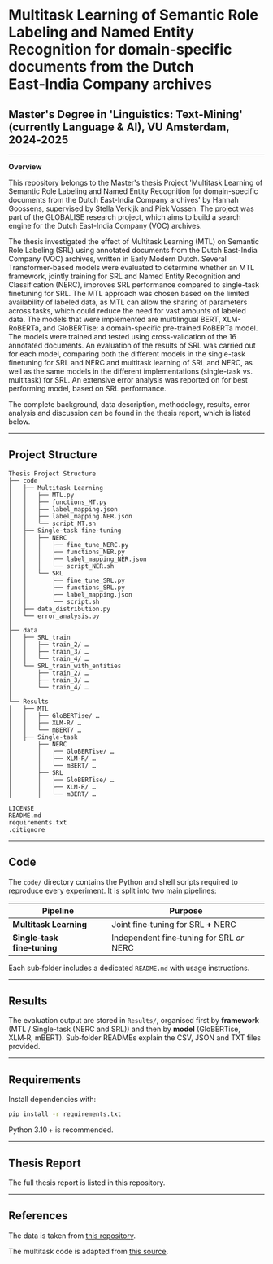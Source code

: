 # Multitask Learning of Semantic Role Labeling and Named Entity Recognition for domain‑specific documents from the Dutch East‑India Company archives

## Master's Degree in 'Linguistics: Text‑Mining' (currently Language & AI), VU Amsterdam, 2024‑2025

---

**Overview**

This repository belongs to the Master's thesis Project 'Multitask Learning of Semantic Role Labeling and Named Entity Recognition for domain-specific documents from the Dutch East-India Company archives' by Hannah Goossens, supervised by Stella Verkijk and Piek Vossen. The project was part of the GLOBALISE research project, which aims to build a search engine for the Dutch East-India Company (VOC) archives. 

The thesis investigated the effect of Multitask Learning (MTL) on Semantic Role Labeling (SRL) using annotated documents from the Dutch East-India Company (VOC) archives, written in Early Modern Dutch. Several Transformer-based models were evaluated to determine whether an MTL framework, jointly training for SRL and Named Entity Recognition and Classification (NERC), improves SRL performance compared to single-task finetuning for SRL. The MTL approach was chosen based on the limited availability of labeled data, as MTL can allow the sharing of parameters across tasks, which could reduce the need for vast amounts of labeled data. The models that were implemented are multilingual BERT, XLM-RoBERTa, and GloBERTise: a domain-specific pre-trained RoBERTa model. The models were trained and tested using cross-validation of the 16 annotated documents. An evaluation of the results of SRL was carried out for each model, comparing both the different models in the single-task finetuning for SRL and NERC and multitask learning of SRL and NERC, as well as the same models in the different implementations (single-task vs. multitask) for SRL. An extensive error analysis was reported on for best performing model, based on SRL performance.

The complete background, data description, methodology, results, error analysis and discussion can be found in the thesis report, which is listed below.


---

## Project Structure

```text
Thesis Project Structure
├── code
│   ├── Multitask Learning
│   │   ├── MTL.py
│   │   ├── functions_MT.py
│   │   ├── label_mapping.json
│   │   ├── label_mapping.NER.json
│   │   └── script_MT.sh
│   ├── Single‑task fine‑tuning
│   │   ├── NERC
│   │   │   ├── fine_tune_NERC.py
│   │   │   ├── functions_NER.py
│   │   │   ├── label_mapping_NER.json
│   │   │   └── script_NER.sh
│   │   └── SRL
│   │       ├── fine_tune_SRL.py
│   │       ├── functions_SRL.py
│   │       ├── label_mapping.json
│   │       └── script.sh
│   ├── data_distribution.py
│   └── error_analysis.py
│
├── data
│   ├── SRL_train
│   │   ├── train_2/ …
│   │   ├── train_3/ …
│   │   └── train_4/ …
│   └── SRL_train_with_entities
│       ├── train_2/ …
│       ├── train_3/ …
│       └── train_4/ …
│
└── Results
│   ├── MTL
│   │   ├── GloBERTise/ …
│   │   ├── XLM‑R/ …
│   │   └── mBERT/ …
│   ├── Single-task
│       ├── NERC
│       │   ├── GloBERTise/ …
│       │   ├── XLM‑R/ …
│       │   └── mBERT/ …
│       ├── SRL
│       │   ├── GloBERTise/ …
│       │   ├── XLM‑R/ …
│       │   └── mBERT/ …

LICENSE
README.md
requirements.txt
.gitignore
```

---

## Code

The `code/` directory contains the Python and shell scripts required to reproduce every experiment. It is split into two main pipelines:

| Pipeline                    | Purpose                                   |
| --------------------------- | ----------------------------------------- |
| **Multitask Learning**      | Joint fine‑tuning for SRL **+** NERC      |
| **Single‑task fine‑tuning** | Independent fine‑tuning for SRL *or* NERC |

Each sub‑folder includes a dedicated `README.md` with usage instructions.

---

## Results

The evaluation output are stored in `Results/`, organised first by **framework** (MTL / Single-task (NERC and SRL)) and then by **model** (GloBERTise, XLM‑R, mBERT). Sub‑folder READMEs explain the CSV, JSON and TXT files provided.

---

## Requirements

Install dependencies with:

```bash
pip install -r requirements.txt
```

Python 3.10 + is recommended.

---

## Thesis Report

The full thesis report is listed in this repository.

---

## References

The data is taken from [this repository](https://github.com/globalise-huygens/nlp-event-detection/tree/main/annotated_data_processing_for_training).

The multitask code is adapted from [this source](https://medium.com/@shahrukhx01/multi-task-learning-with-transformers-part-1-multi-prediction-heads-b7001cf014bf). 


